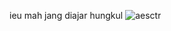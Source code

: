 ieu mah jang diajar hungkul
![aesctr](https://user-images.githubusercontent.com/39478217/45865274-2bfd2a80-bda7-11e8-810e-b315dec45566.png)